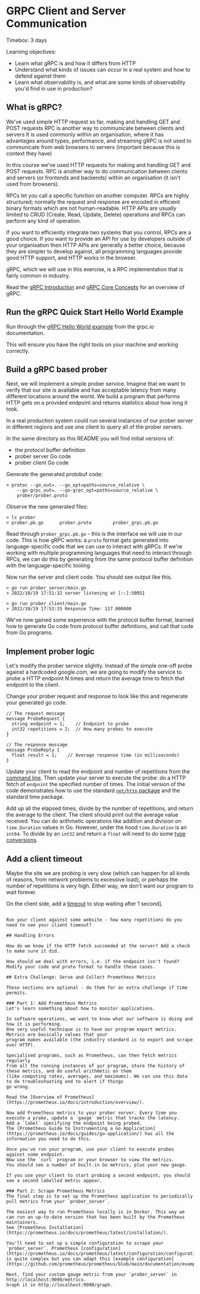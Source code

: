 # GRPC Client and Server Communication 

Timebox: 3 days

Learning objectives:
 * Learn what gRPC is and how it differs from HTTP
 * Understand what kinds of issues can occur in a real system and how to defend against them
 * Learn what observability is, and what are some kinds of observability you'd find in use in production?

## What is gRPC?

We've used simple HTTP request so far, making and handling GET and POST requests
RPC is another way to communicate between clients and servers
It is used commonly within an organisation, where it has advantages around types, performance, and streaming
gRPC is not used to communicate from web browsers to servers (important because this is context they have)

In this course we've used HTTP requests  for making and handling GET and POST requests. RPC is another way to do 
communication between clients and servers (or frontends and backends) within an organisation (it isn't used from browsers).

 RPCs let you call a specific function on another computer. RPCs are highly structured; normally the request and response are encoded in efficient binary formats which are not human-readable. HTTP APIs are usually limited to CRUD (Create, Read, Update, Delete) operations and RPCs can perform any kind of operation. 
 
 If you want to efficiently integrate two systems that you control, RPCs are a good choice. If you want to provide an API for use by developers outside of your organisation then HTTP APIs are generally a better choice, because they are simpler to develop against, all programming languages provide good HTTP support, and HTTP works in the browser. 
 
 gRPC, which we will use in this exercise, is a RPC implementation that is fairly common in industry. 

Read the [gRPC Introduction](https://grpc.io/docs/what-is-grpc/introduction/) and 
[gRPC Core Concepts](https://grpc.io/docs/what-is-grpc/core-concepts/) for an overview of gRPC.

## Run the gRPC Quick Start Hello World Example

Run through the [gRPC Hello World example](https://grpc.io/docs/languages/go/quickstart/) from the grpc.io documentation.

This will ensure you have the right tools on your machine and working correctly.

## Build a gRPC based prober

Next, we will implement a simple prober service. Imagine that we want to verify that our site is available and has acceptable latency from many different locations around the world. We build a program that performs HTTP gets on a provided endpoint and returns statistics about how long it took.

In a real production system could run several instances of our prober server in different regions and use one client to query all of the prober servers.

In the same directory as this README you will find initial versions of:
 * the protocol buffer definition
 * prober server Go code
 * prober client Go code

Generate the generated protobuf code: 
```console
> protoc --go_out=. --go_opt=paths=source_relative \
    --go-grpc_out=. --go-grpc_opt=paths=source_relative \
    prober/prober.proto
```

Observe the new generated files:
```console
> ls prober
> prober.pb.go		prober.proto		prober_grpc.pb.go
```

Read through `prober_grpc.pb.go` - this is the interface we will use in our code. This is how gRPC works: a `proto` format 
gets generated into language-specific code that we can use to interact with gRPCs. If we're working with multiple programming languages
that need to interact through RPCs, we can do this by generating from the same protocol buffer definition with the language-specific
tooling. 

Now run the server and client code. You should see output like this.

```console
> go run prober_server/main.go
> 2022/10/19 17:51:32 server listening at [::]:50051
````

```console
> go run prober_client/main.go 
> 2022/10/19 17:52:15 Response Time: 117.000000
```

We've now gained some experience with the protocol buffer format, learned 
how to generate Go code from protocol buffer definitions, and call that code from Go programs.

## Implement prober logic

Let's modify the prober service slightly. Instead of the simple one-off probe against a hardcoded google.com, we are going to modify the service to probe a HTTP endpoint N times and return the average time to fetch that endpoint to the client. 

Change your prober request and response to look like this and regenerate your generated go code.
```
// The request message
message ProbeRequest {
  string endpoint = 1;    // Endpoint to probe
  int32 repetitions = 2;  // How many probes to execute
}

// The response message 
message ProbeReply {
  float result = 1;    // Average response time (in milliseconds)
}
```

Update your client to read the endpoint and number of repetitions from the [command line](https://gobyexample.com/command-line-arguments).
Then update your server to execute the probe: do a HTTP fetch of `endpoint` the specified number of times.
The initial version of the code demonstrates how to use the standard [`net/http` package](https://pkg.go.dev/net/http) and the standard time package.

Add up all the elapsed times, divide by the number of repetitions, and return the average to the client.
The client should print out the average value received.
You can do arithmetic operations like addition and division on `time.Duration` values in Go.
However, under the hood `time.Duration` is an `int64`. To divide by an `int32` and return a `float` will need to do some [type conversions](https://go.dev/tour/basics/13).

## Add a client timeout

Maybe the site we are probing is very slow (which can happen for all kinds of reasons, from network problems to excessive load), 
or perhaps the number of repetitions is very high.
Either way, we don't want our program to wait forever. 

On the client side, add a [timeout](https://pkg.go.dev/context#WithTimeout) to stop waiting after 1 second].
```

Run your client against some website - how many repetitions do you need to see your client timeout?

## Handling Errors

How do we know if the HTTP fetch succeeded at the server? Add a check to make sure it did.

How should we deal with errors, i.e. if the endpoint isn't found?
Modify your code and proto format to handle these cases.

## Extra Challenge: Serve and Collect Prometheus Metrics

These sections are optional - do them for an extra challenge if time permits.

### Part 1: Add Prometheus Metrics
Let's learn something about how to monitor applications.

In software operations, we want to know what our software is doing and how it is performing.
One very useful technique is to have our program export metrics. Metrics are basically values that your 
program makes available (the industry standard is to export and scrape over HTTP). 

Specialised programs, such as Prometheus, can then fetch metrics regularly
from all the running instances of yur program, store the history of these metrics, and do useful arithmetic on them
(like computing rates, averages, and maximums). We can use this data to do troubleshooting and to alert if things 
go wrong.

Read the [Overview of Prometheus](https://prometheus.io/docs/introduction/overview/).

Now add Prometheus metrics to your prober server. Every time you execute a probe, update a `gauge` metric that tracks the latency.
Add a `label` specifying the endpoint being probed. 
The [Prometheus Guide to Instrumenting a Go Application](https://prometheus.io/docs/guides/go-application/) has all the information you need to do this.

Once you've run your program, use your client to execute probes against some endpoint. 
Now use the `curl` program or your browser to view the metrics. 
You should see a number of built-in Go metrics, plus your new gauge.

If you use your client to start probing a second endpoint, you should see a second labelled metric appear.

### Part 2: Scrape Prometheus Metrics
The final step is to set up the Prometheus application to periodically pull metrics from your `prober_server`.

The easiest way to run Prometheus locally is in Docker. This way we can run an up-to-date version that has been built by the Prometheus maintainers.
See [Prometheus Installation](https://prometheus.io/docs/prometheus/latest/installation/).

You'll need to set up a simple configuration to scrape your `prober_server`. Prometheus [configuration](https://prometheus.io/docs/prometheus/latest/configuration/configuration/) is quite complex but you can adapt this [example configuration](https://github.com/prometheus/prometheus/blob/main/documentation/examples/prometheus.yml).

Next, find your custom gauge metric from your `prober_server` in http://localhost:9090/metrics.
Graph it in http://localhost:9090/graph.